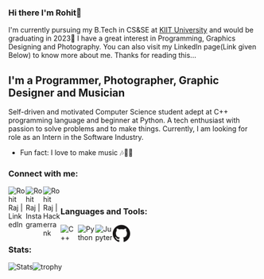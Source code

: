 ### Hi there I'm Rohit:wave:

I'm currently pursuing my B.Tech in CS&SE at [KIIT University](https://kiit.ac.in/) and would be graduating in 2023:vulcan_salute:
I have a great interest in Programming, Graphics Designing and Photography.
You can also visit my LinkedIn page(Link given Below) to know more about me.
Thanks for reading this...


## I'm a Programmer, Photographer, Graphic Designer and Musician

Self-driven and motivated Computer Science student adept at C++ programming language and beginner at Python.
A tech enthusiast with passion to solve problems and to make things.
Currently, I am looking for role as an Intern in the Software Industry.
-  Fun fact: I love to make music :notes::musical_keyboard::drum:




### Connect with me:

[<img align="left" alt="Rohit Raj | LinkedIn" width="35px" src="https://cdn.jsdelivr.net/npm/simple-icons@v3/icons/linkedin.svg" />](https://linkedin.com/in/rohit9579)
[<img align="left" alt="Rohit Raj | Instagram" width="35px" src="https://cdn.jsdelivr.net/npm/simple-icons@v3/icons/instagram.svg" />](https://instagram.com/mafiamamba)
[<img align="left" alt="Rohit Raj | Hackerrank" width="35px" src="https://camo.githubusercontent.com/c27e320bc0dd83da2ac9b3e89b20480c9896c4d732ce13a21bf09e77cbc4133a/68747470733a2f2f63646e2e6a7364656c6976722e6e65742f6e706d2f73696d706c652d69636f6e7340332e302e312f69636f6e732f6861636b657272616e6b2e737667" />](https://www.hackerrank.com/Rohit9579)
<br />


### Languages and Tools:

<img align="left" alt="C++" width="35px" src="https://raw.githubusercontent.com/isocpp/logos/master/cpp_logo.png" />
<img align="left" alt="Python" width="35px" src="https://d1q6f0aelx0por.cloudfront.net/product-logos/library-python-logo.png" />
<img align="left" alt="Jupyter" width="35px" src="https://upload.wikimedia.org/wikipedia/commons/thumb/3/38/Jupyter_logo.svg/800px-Jupyter_logo.svg.png" />
<img align="left" alt="GitHub" width="35px" src="https://raw.githubusercontent.com/github/explore/78df643247d429f6cc873026c0622819ad797942/topics/github/github.png" />
<br />


### Stats:

![trophy](https://github-profile-trophy.vercel.app/?username=githubatrohit&theme=onedark&margin-w=5&no-frame=true)
<img align="left" alt="Stats" src="https://github-readme-stats.vercel.app/api?username=githubatrohit&show_icons=true&theme=dracula"/>
<br />

